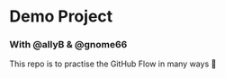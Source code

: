# Demo Project

### With @allyB & @gnome66

This repo is to practise the GitHub Flow in many ways :tada:
